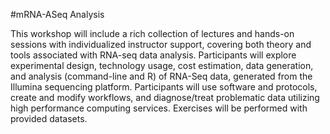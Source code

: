#mRNA-ASeq Analysis

This workshop will include a rich collection of lectures and hands-on sessions with individualized instructor support, covering both theory and tools associated with RNA-seq data analysis. Participants will explore experimental design, technology usage, cost estimation, data generation, and analysis (command-line and R) of RNA-Seq data, generated from the Illumina sequencing platform. Participants will use software and protocols, create and modify workflows, and diagnose/treat problematic data utilizing high performance computing services. Exercises will be performed with provided datasets.
